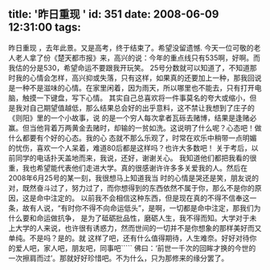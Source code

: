 title: '昨日重现 '
id: 351
date: 2008-06-09 12:31:00
tags:
---

昨日重现 ，去年此景。又是高考，终于结束了。希望没留遗憾.
今天一位可敬的老人老人拿了份《楚天都市报》来，高兴的说：今年的重点线只有535啊，好啊。而我估的分是530，希望命运不要跟我开玩笑。
25号分数就可以知道了，不知道那时我的心情会怎样，高兴抑或失落，只有这样，如果真的还要加上一种，那我回说是一种不是滋味的心情。在家里闲着，因为雨天，所以哪里也不能去，只有打开电脑，触摸一下键盘，写下心情。
其实自己总喜欢将一件事莫名的夸大或缩小，但是我对自己期望值越低，那么结果总会好的出乎意料，这不禁让我想到了庄子的《则阳》里的一个小故事，说 的是一个穷人每次拿者瓦砾去赌博，结果是逢赌必赢。但当他背着万两黄金去赌时，却输的一贫如洗。这说明了什么呢？心态吧！做什么都要有个好的心态。我的心 态就不那么乐观了，时常在欢乐中稍带一点明媚的忧伤，喜欢一个人呆着，难道80后都是这样吗？也许大多数吧！
关于考后，以前同学的电话扑天盖地而来，我说，还好，谢谢关心。
我知道他们都把我看的很重，我也希望能代表他们走进大学。真的很感谢许许多多关爱我的人。然后在2008年6月25号的某一刻，我很想马上知道我当 时的心情是哭还是笑，朋友说的对，既然奋斗过了，努力过了，而你想得到的东西依然不属于你，那么不是你的原因，这是命中注定的。
  以前我不会相信这种东西，但是现在真的不得不信奉这一条，故有人说，“有时你不得不向命运低头”，是啊，一切都是命中注定，那我们为什么要和命运做抗争， 是为了砥砺批品性，磨砺人生，我不得而知。大学对于未上大学的人来说，也许很有诱惑力，然而世间的一切并不是你想象的那样美好而又单纯。不是吗？是的。就 这样了吧，还有什么值得期待，人生难奈。好好对待你的爱人吧，家人吧，朋友吧，同事吧`````
佛曰：‘前世一千次的回眸才换的今世的一次擦肩而过’。那就好好珍惜吧。不为什么，只为那修来的缘分罢了。